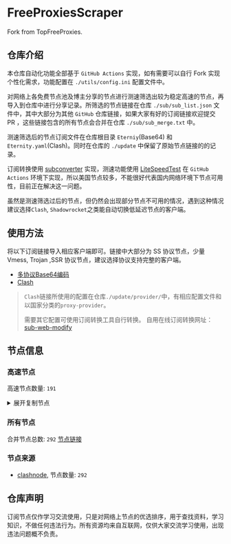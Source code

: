 # FreeProxiesScraper

Fork from TopFreeProxies.

## 仓库介绍
本仓库自动化功能全部基于 `GitHub Actions` 实现，如有需要可以自行 Fork 实现个性化需求，功能配置在 `./utils/config.ini` 配置文件中。

对网络上各免费节点池及博主分享的节点进行测速筛选出较为稳定高速的节点，再导入到仓库中进行分享记录。所筛选的节点链接在仓库 `./sub/sub_list.json` 文件中，其中大部分为其他 `GitHub` 仓库链接，如果大家有好的订阅链接欢迎提交 PR ，这些链接包含的所有节点会合并在仓库 `./sub/sub_merge.txt` 中。

测速筛选后的节点订阅文件在仓库根目录 `Eterniy`(Base64) 和 `Eternity.yaml`(Clash)。同时在仓库的 `./update` 中保留了原始节点链接的的记录。

订阅转换使用 [subconverter](https://github.com/tindy2013/subconverter) 实现，测速功能使用 [LiteSpeedTest](https://github.com/xxf098/LiteSpeedTest) 在 `GitHub Actions` 环境下实现，所以美国节点较多，不能很好代表国内网络环境下节点可用性，目前正在解决这一问题。

虽然是测速筛选过后的节点，但仍然会出现部分节点不可用的情况，遇到这种情况建议选择`Clash`, `Shadowrocket`之类能自动切换低延迟节点的客户端。

## 使用方法
将以下订阅链接导入相应客户端即可。链接中大部分为 SS 协议节点，少量 Vmess, Trojan ,SSR 协议节点，建议选择协议支持完整的客户端。

- [多协议Base64编码](https://raw.githubusercontent.com/caijh/FreeProxiesScraper/master/Eternity)
- [Clash](https://raw.githubusercontent.com/caijh/FreeProxiesScraper/master/Eternity.yaml)

>`Clash`链接所使用的配置在仓库`./update/provider/`中，有相应配置文件和以国家分类的`proxy-provider`。
>
>需要其它配置可使用订阅转换工具自行转换。
>自用在线订阅转换网址：[sub-web-modify](https://sub.v1.mk/)

## 节点信息
### 高速节点
高速节点数量: `191`
<details>
  <summary>展开复制节点</summary>

    vmess://eyJ2IjoiMiIsInBzIjoiMDQtMDAwLUpQIiwiYWRkIjoianAtMS5hbmV3c3RhcnQuY3lvdSIsInBvcnQiOiI1MDYxIiwidHlwZSI6Im5vbmUiLCJpZCI6IjFhYWUyZWI3LWE1M2ItMzBlZC04OTY3LWU3ZTFiNTk5NjdlNSIsImFpZCI6IjAiLCJuZXQiOiJ3cyIsInBhdGgiOiIvIiwiaG9zdCI6ImpwLTEuYW5ld3N0YXJ0LmN5b3UiLCJ0bHMiOiJ0bHMifQ==
    vmess://eyJ2IjoiMiIsInBzIjoiMDQtMDAzLU5PV0hFUkUiLCJhZGQiOiJ1czYtMS5hbmV3c3RhcnQuY3lvdSIsInBvcnQiOiI1MDYxIiwidHlwZSI6Im5vbmUiLCJpZCI6IjFhYWUyZWI3LWE1M2ItMzBlZC04OTY3LWU3ZTFiNTk5NjdlNSIsImFpZCI6IjAiLCJuZXQiOiJ3cyIsInBhdGgiOiIvIiwiaG9zdCI6InVzNi0xLmFuZXdzdGFydC5jeW91IiwidGxzIjoidGxzIn0=
    vmess://eyJ2IjoiMiIsInBzIjoiMDQtMDA0LVJFTEFZIiwiYWRkIjoiczQuZGItbGluazAyLnRvcCIsInBvcnQiOiI4MCIsInR5cGUiOiJub25lIiwiaWQiOiIxYmNkMmMyOC1hNDA5LTMzYTktOWViOC1hM2NhYWQzN2U2MTkiLCJhaWQiOiIwIiwibmV0Ijoid3MiLCJwYXRoIjoiL2RhYmFpLmluMTcyLjY0LjQwLjE1MyIsImhvc3QiOiJzNC5kYi1saW5rMDIudG9wIiwidGxzIjoiIn0=
    vmess://eyJ2IjoiMiIsInBzIjoiMDQtMDA1LVJFTEFZIiwiYWRkIjoiczUuZGItbGluazAxLnRvcCIsInBvcnQiOiIyMDg2IiwidHlwZSI6Im5vbmUiLCJpZCI6IjFiY2QyYzI4LWE0MDktMzNhOS05ZWI4LWEzY2FhZDM3ZTYxOSIsImFpZCI6IjAiLCJuZXQiOiJ3cyIsInBhdGgiOiIvZGFiYWkuaW4xMDQuMTYuNzcuMTQ3IiwiaG9zdCI6InM1LmRiLWxpbmswMS50b3AiLCJ0bHMiOiIifQ==
    vmess://eyJ2IjoiMiIsInBzIjoiMDQtMDA2LVJFTEFZIiwiYWRkIjoiczUuZGItbGluazAxLnRvcCIsInBvcnQiOiI4MCIsInR5cGUiOiJub25lIiwiaWQiOiIxYmNkMmMyOC1hNDA5LTMzYTktOWViOC1hM2NhYWQzN2U2MTkiLCJhaWQiOiIwIiwibmV0Ijoid3MiLCJwYXRoIjoiL2RhYmFpLmluMTA0LjI1LjIyNi4xMDQiLCJob3N0IjoiczUuZGItbGluazAxLnRvcCIsInRscyI6IiJ9
    vmess://eyJ2IjoiMiIsInBzIjoiMDQtMDA3LVJFTEFZIiwiYWRkIjoiczUuZGItbGluazAxLnRvcCIsInBvcnQiOiI4MDgwIiwidHlwZSI6Im5vbmUiLCJpZCI6IjFiY2QyYzI4LWE0MDktMzNhOS05ZWI4LWEzY2FhZDM3ZTYxOSIsImFpZCI6IjAiLCJuZXQiOiJ3cyIsInBhdGgiOiIvZGFiYWkuaW4xMDQuMTcuMTE3LjE5NSIsImhvc3QiOiJzNS5kYi1saW5rMDEudG9wIiwidGxzIjoiIn0=
    vmess://eyJ2IjoiMiIsInBzIjoiMDQtMDA4LVJFTEFZIiwiYWRkIjoiczMuY24tZGIudG9wIiwicG9ydCI6IjIwNTIiLCJ0eXBlIjoibm9uZSIsImlkIjoiMWJjZDJjMjgtYTQwOS0zM2E5LTllYjgtYTNjYWFkMzdlNjE5IiwiYWlkIjoiMCIsIm5ldCI6IndzIiwicGF0aCI6Ii9kYWJhaS5pbjE3Mi42NC41MC4yMjMiLCJob3N0IjoiczMuY24tZGIudG9wIiwidGxzIjoiIn0=
    vmess://eyJ2IjoiMiIsInBzIjoiMDQtMDA5LVJFTEFZIiwiYWRkIjoiczIuY24tZGIudG9wIiwicG9ydCI6IjIwODYiLCJ0eXBlIjoibm9uZSIsImlkIjoiMWJjZDJjMjgtYTQwOS0zM2E5LTllYjgtYTNjYWFkMzdlNjE5IiwiYWlkIjoiMCIsIm5ldCI6IndzIiwicGF0aCI6Ii9kYWJhaS5pbjE3Mi42Ny4xNS40NiIsImhvc3QiOiJzMi5jbi1kYi50b3AiLCJ0bHMiOiIifQ==
    vmess://eyJ2IjoiMiIsInBzIjoiMDQtMDEwLVJFTEFZIiwiYWRkIjoiczUuZGItbGluazAxLnRvcCIsInBvcnQiOiIyMDUyIiwidHlwZSI6Im5vbmUiLCJpZCI6IjFiY2QyYzI4LWE0MDktMzNhOS05ZWI4LWEzY2FhZDM3ZTYxOSIsImFpZCI6IjAiLCJuZXQiOiJ3cyIsInBhdGgiOiIvZGFiYWkuaW4xMDQuMjUuMjIzLjE4OCIsImhvc3QiOiJzNS5kYi1saW5rMDEudG9wIiwidGxzIjoiIn0=
    trojan://e0646b80-c805-38c4-9ee7-9005edfb1810@43.100.9.65:447?allowInsecure=1&sni=fastly.cdn.steampipe.steamcontent.com#04-110-CN
    trojan://e0646b80-c805-38c4-9ee7-9005edfb1810@183.236.51.154:56323?allowInsecure=1&sni=steampipe.akamaized.net#04-111-CN
    trojan://e0646b80-c805-38c4-9ee7-9005edfb1810@183.236.51.154:56432?allowInsecure=1&sni=akamai.cdn.steampipe.steamcontent.com#04-112-CN
    trojan://e0646b80-c805-38c4-9ee7-9005edfb1810@47.245.40.60:28474?allowInsecure=1&sni=steampipe-kr.akamaized.net#04-113-JP
    trojan://e0646b80-c805-38c4-9ee7-9005edfb1810@47.245.31.103:28467?allowInsecure=1&sni=steampipe-partner.akamaized.net#04-114-JP
    vmess://eyJ2IjoiMiIsInBzIjoiMDQtMTE2LUNOIiwiYWRkIjoiMTIubWFtYW1hamQuc2l0ZSIsInBvcnQiOiIyMzYxMiIsInR5cGUiOiJub25lIiwiaWQiOiJiNDk0MmZiMy04NDNmLTNhNTctYjM5MC02MzQ3YTI5YmQzNGYiLCJhaWQiOiIyIiwibmV0Ijoid3MiLCJwYXRoIjoiLyIsImhvc3QiOiIxMi5tYW1hbWFqZC5zaXRlIiwidGxzIjoiIn0=
    vmess://eyJ2IjoiMiIsInBzIjoiMDQtMTE3LUNOIiwiYWRkIjoiMTcubWFtYW1hamQuc2l0ZSIsInBvcnQiOiIyMzYxNyIsInR5cGUiOiJub25lIiwiaWQiOiJiNDk0MmZiMy04NDNmLTNhNTctYjM5MC02MzQ3YTI5YmQzNGYiLCJhaWQiOiIyIiwibmV0Ijoid3MiLCJwYXRoIjoiLyIsImhvc3QiOiIxNy5tYW1hbWFqZC5zaXRlIiwidGxzIjoiIn0=
    vmess://eyJ2IjoiMiIsInBzIjoiMDQtMTE4LUNOIiwiYWRkIjoiMTEubWFtYW1hamQuc2l0ZSIsInBvcnQiOiIyMzYxMSIsInR5cGUiOiJub25lIiwiaWQiOiJiNDk0MmZiMy04NDNmLTNhNTctYjM5MC02MzQ3YTI5YmQzNGYiLCJhaWQiOiIyIiwibmV0Ijoid3MiLCJwYXRoIjoiLyIsImhvc3QiOiIxMS5tYW1hbWFqZC5zaXRlIiwidGxzIjoiIn0=
    vmess://eyJ2IjoiMiIsInBzIjoiMDQtMTE5LUNOIiwiYWRkIjoiMTkubWFtYW1hamQuc2l0ZSIsInBvcnQiOiIyMzYxOSIsInR5cGUiOiJub25lIiwiaWQiOiJiNDk0MmZiMy04NDNmLTNhNTctYjM5MC02MzQ3YTI5YmQzNGYiLCJhaWQiOiIyIiwibmV0Ijoid3MiLCJwYXRoIjoiLyIsImhvc3QiOiIxOS5tYW1hbWFqZC5zaXRlIiwidGxzIjoiIn0=
    vmess://eyJ2IjoiMiIsInBzIjoiMDQtMTIwLUNOIiwiYWRkIjoiMTYubWFtYW1hamQuc2l0ZSIsInBvcnQiOiIyMzYxNiIsInR5cGUiOiJub25lIiwiaWQiOiJiNDk0MmZiMy04NDNmLTNhNTctYjM5MC02MzQ3YTI5YmQzNGYiLCJhaWQiOiIyIiwibmV0Ijoid3MiLCJwYXRoIjoiLyIsImhvc3QiOiIxNi5tYW1hbWFqZC5zaXRlIiwidGxzIjoiIn0=
    vmess://eyJ2IjoiMiIsInBzIjoiMDQtMTIxLUNOIiwiYWRkIjoiMTgubWFtYW1hamQuc2l0ZSIsInBvcnQiOiIyMzYxOCIsInR5cGUiOiJub25lIiwiaWQiOiJiNDk0MmZiMy04NDNmLTNhNTctYjM5MC02MzQ3YTI5YmQzNGYiLCJhaWQiOiIyIiwibmV0Ijoid3MiLCJwYXRoIjoiLyIsImhvc3QiOiIxOC5tYW1hbWFqZC5zaXRlIiwidGxzIjoiIn0=
    vmess://eyJ2IjoiMiIsInBzIjoiMDQtMTIyLUNOIiwiYWRkIjoiMTUubWFtYW1hamQuc2l0ZSIsInBvcnQiOiIyMzYxNSIsInR5cGUiOiJub25lIiwiaWQiOiJiNDk0MmZiMy04NDNmLTNhNTctYjM5MC02MzQ3YTI5YmQzNGYiLCJhaWQiOiIyIiwibmV0Ijoid3MiLCJwYXRoIjoiLyIsImhvc3QiOiIxNS5tYW1hbWFqZC5zaXRlIiwidGxzIjoiIn0=
    vmess://eyJ2IjoiMiIsInBzIjoiMDQtMTIzLUNOIiwiYWRkIjoiNS5tYW1hbWFqZC5zaXRlIiwicG9ydCI6IjIzNjA1IiwidHlwZSI6Im5vbmUiLCJpZCI6ImI0OTQyZmIzLTg0M2YtM2E1Ny1iMzkwLTYzNDdhMjliZDM0ZiIsImFpZCI6IjIiLCJuZXQiOiJ3cyIsInBhdGgiOiIvIiwiaG9zdCI6IjUubWFtYW1hamQuc2l0ZSIsInRscyI6IiJ9
    vmess://eyJ2IjoiMiIsInBzIjoiMDQtMTI0LUNOIiwiYWRkIjoiMTMubWFtYW1hamQuc2l0ZSIsInBvcnQiOiIyMzYxMyIsInR5cGUiOiJub25lIiwiaWQiOiJiNDk0MmZiMy04NDNmLTNhNTctYjM5MC02MzQ3YTI5YmQzNGYiLCJhaWQiOiIyIiwibmV0Ijoid3MiLCJwYXRoIjoiLyIsImhvc3QiOiIxMy5tYW1hbWFqZC5zaXRlIiwidGxzIjoiIn0=
    vmess://eyJ2IjoiMiIsInBzIjoiMDQtMTI1LUNOIiwiYWRkIjoiMTQubWFtYW1hamQuc2l0ZSIsInBvcnQiOiIyMzYxNCIsInR5cGUiOiJub25lIiwiaWQiOiJiNDk0MmZiMy04NDNmLTNhNTctYjM5MC02MzQ3YTI5YmQzNGYiLCJhaWQiOiIyIiwibmV0Ijoid3MiLCJwYXRoIjoiLyIsImhvc3QiOiIxNC5tYW1hbWFqZC5zaXRlIiwidGxzIjoiIn0=
    ss://YWVzLTI1Ni1jZmI6cXdlclJFV1FAQA@125.141.31.72:15098#05-126-KR
    ss://YWVzLTI1Ni1jZmI6cWF3c3p4YzEyMw@54.169.30.154:443#05-130-SG
    trojan://bce0c7cb-08d1-46a7-b77b-7bff8b46252f@172.67.220.140:443?allowInsecure=1&sni=iIIIiIIIii.000890604.xyZ&ws=1&wspath=%2525252Fx9F83IcyjcEyBXZBROjL3Q5vTymr#05-137-RELAY
    trojan://4b33b482-25bc-49e4-b866-878c914d945a@104.21.7.147:443?allowInsecure=1&sni=44444444.HuanGShANG.DPDNs.oRG&ws=1&wspath=%2525252FkzefUfBUzMsQY6zyyQCjn8kmnN0ehd#05-138-RELAY
    trojan://bce0c7cb-08d1-46a7-b77b-7bff8b46252f@104.21.94.69:443?allowInsecure=1&sni=iIIIiIIIii.000890604.xyZ&ws=1&wspath=%2525252Fx9F83IcyjcEyBXZBROjL3Q5vTymr#05-139-RELAY
    vmess://eyJ2IjoiMiIsInBzIjoiMDUtMTQyLVJFTEFZIiwiYWRkIjoidXYuZ2FsZ2FtZXIueHl6IiwicG9ydCI6IjgwIiwidHlwZSI6Im5vbmUiLCJpZCI6IjZkZjVhY2NiLWQ0NTItMzY2ZS1iMGM0LTg3ODE3N2RlYjZiZCIsImFpZCI6IjAiLCJuZXQiOiJ3cyIsInBhdGgiOiIvNTU1IiwiaG9zdCI6InV2LmdhbGdhbWVyLnh5eiIsInRscyI6IiJ9
    trojan://d6b8011a-c725-435a-9fec-bf6d3530392c@104.25.254.4:2087?allowInsecure=1&ws=1&wspath=%2525252F#05-152-RELAY
    ss://YWVzLTI1Ni1nY206M2VlOTBhYTktODgzMS00ZWEzLTk0MjUtYzM2MTA5MGE5Mzhk@zf1.10101251.xyz:46924#05-161-CN
    trojan://662e38ba-8427-4955-94aa-76f5347a0ce8@104.21.29.205:443?allowInsecure=1&sni=0000000000.222560.xyz&ws=1&wspath=%2525252FhCbtKwyNTRDjtF5UvWyyVQu#05-162-RELAY
    trojan://2f9b71f8-0ff1-4f49-a759-2d300b7c4c09@104.21.46.90:443?allowInsecure=1&sni=IiiIUuUyyYyy.freEvpNaTM.dpdNS.orG&ws=1&wspath=%2525252F9wAaF67mglzN6jop7uR#05-163-RELAY
    trojan://357b1bba-6400-4944-baff-1b933311ff28@172.67.177.109:443?allowInsecure=1&sni=EeEEeEEeeeeeeE.666461.xyz&ws=1&wspath=%2525252FHbjLgzKC7MBYIsgt#05-164-RELAY
    trojan://a7c9c017-db10-4d15-b01b-0634db498b57@ert5.0890604.xyz:443?allowInsecure=1&sni=ERt5.0890604.XyZ&ws=1&wspath=%2525252FOBmXcXufeTh7sLJtI1#05-165-RELAY
    trojan://30602b6d-5d5c-4f56-9b65-9ae2fd9348cb@sssxcdfr.222767.xyz:443?allowInsecure=1&sni=sssxcdfr.222767.xyz&ws=1&wspath=%2525252FMwXI8nfdPkSDsYEGVHqPd73hl#05-166-RELAY
    trojan://4b33b482-25bc-49e4-b866-878c914d945a@172.67.155.140:443?allowInsecure=1&sni=44444444.HuanGShANG.DPDNs.oRG&ws=1&wspath=%2525252FkzefUfBUzMsQY6zyyQCjn8kmnN0ehd#05-169-RELAY
    trojan://6757b7d6-fa32-4708-b5d1-30e3cf928b51@172.67.135.23:443?allowInsecure=1&sni=ZZzzzZZ.890601.XYZ&ws=1&wspath=%2525252Fl96MZ8se5Kl2p8BiMhP42l#05-171-RELAY
    vmess://eyJ2IjoiMiIsInBzIjoiMDUtMjAxLVVTIiwiYWRkIjoiYWZsenp1bC5tZWlxdWFua29uZ2ppYW4uY29tIiwicG9ydCI6IjUyNTEyIiwidHlwZSI6Im5vbmUiLCJpZCI6IjM0MmJhY2ZkLTJiOGYtM2Y0OS1hMTZlLTQzOWRiNWIwYjlkNSIsImFpZCI6IjAiLCJuZXQiOiJ3cyIsInBhdGgiOiIvNTY0ZGZhMjAvIiwiaG9zdCI6ImFmbHp6dWwubWVpcXVhbmtvbmdqaWFuLmNvbSIsInRscyI6IiJ9
    vmess://eyJ2IjoiMiIsInBzIjoiMDctMjAzLUNOIiwiYWRkIjoiNDcuOTIuMTUyLjE2OSIsInBvcnQiOiI1MDAwMiIsInR5cGUiOiJub25lIiwiaWQiOiI0MTgwNDhhZi1hMjkzLTRiOTktOWIwYy05OGNhMzU4MGRkMjQiLCJhaWQiOiIwIiwibmV0Ijoid3MiLCJwYXRoIjoiLyIsImhvc3QiOiIiLCJ0bHMiOiIifQ==
    ss://YWVzLTEyOC1nY206Mzk0NmZmODgtMmQ1Yy00Y2I0LWIwNmItMzM3NWQ5MGE2YTZi@mdss-tw.04z3susick.download:12032#07-204-CN
    vmess://eyJ2IjoiMiIsInBzIjoiMDctMjA1LUNOIiwiYWRkIjoiMTEyLjEzMi4yMTUuMzQiLCJwb3J0IjoiNTAwMDciLCJ0eXBlIjoibm9uZSIsImlkIjoiNDE4MDQ4YWYtYTI5My00Yjk5LTliMGMtOThjYTM1ODBkZDI0IiwiYWlkIjoiMCIsIm5ldCI6IndzIiwicGF0aCI6Ii8iLCJob3N0IjoiIiwidGxzIjoiIn0=
    vmess://eyJ2IjoiMiIsInBzIjoiMDctMjA2LUNOIiwiYWRkIjoiMTEyLjEzMi4yMTUuMTIiLCJwb3J0IjoiNTAwMDIiLCJ0eXBlIjoibm9uZSIsImlkIjoiNDE4MDQ4YWYtYTI5My00Yjk5LTliMGMtOThjYTM1ODBkZDI0IiwiYWlkIjoiMCIsIm5ldCI6IndzIiwicGF0aCI6Ii8iLCJob3N0IjoiIiwidGxzIjoiIn0=
    vmess://eyJ2IjoiMiIsInBzIjoiMDctMjA3LUNOIiwiYWRkIjoiMTgzLjIzNi41MS4zNiIsInBvcnQiOiI1OTAwMyIsInR5cGUiOiJub25lIiwiaWQiOiI0MTgwNDhhZi1hMjkzLTRiOTktOWIwYy05OGNhMzU4MGRkMjQiLCJhaWQiOiIwIiwibmV0Ijoid3MiLCJwYXRoIjoiLyIsImhvc3QiOiIiLCJ0bHMiOiIifQ==
    vmess://eyJ2IjoiMiIsInBzIjoiMDctMjA4LUNOIiwiYWRkIjoiMTIwLjIxMC4yMDUuNTkiLCJwb3J0IjoiNTAwMDIiLCJ0eXBlIjoibm9uZSIsImlkIjoiNDE4MDQ4YWYtYTI5My00Yjk5LTliMGMtOThjYTM1ODBkZDI0IiwiYWlkIjoiNjQiLCJuZXQiOiJ3cyIsInBhdGgiOiIvIiwiaG9zdCI6IiIsInRscyI6IiJ9
    vmess://eyJ2IjoiMiIsInBzIjoiMDctMjA5LUNOIiwiYWRkIjoiMTAzLjU2LjYzLjE5IiwicG9ydCI6IjgwIiwidHlwZSI6Im5vbmUiLCJpZCI6IjJjMGMxMzFiLWZmMWMtNGI3Ni1hNGIxLWI2MjNjNjNiYmIzOSIsImFpZCI6IjAiLCJuZXQiOiJ3cyIsInBhdGgiOiIvIiwiaG9zdCI6IiIsInRscyI6IiJ9
    vmess://eyJ2IjoiMiIsInBzIjoiMDctMjEwLUNOIiwiYWRkIjoiNDcuMTA0LjE4Ni4xMzMiLCJwb3J0IjoiNTAwMDIiLCJ0eXBlIjoibm9uZSIsImlkIjoiNDE4MDQ4YWYtYTI5My00Yjk5LTliMGMtOThjYTM1ODBkZDI0IiwiYWlkIjoiNjQiLCJuZXQiOiJ3cyIsInBhdGgiOiIvIiwiaG9zdCI6IiIsInRscyI6IiJ9
    vmess://eyJ2IjoiMiIsInBzIjoiMDctMjExLUNOIiwiYWRkIjoiMTIwLjE5OC43MS4yMTYiLCJwb3J0IjoiNDYxNTkiLCJ0eXBlIjoibm9uZSIsImlkIjoiNDE4MDQ4YWYtYTI5My00Yjk5LTliMGMtOThjYTM1ODBkZDI0IiwiYWlkIjoiMCIsIm5ldCI6IndzIiwicGF0aCI6Ii8iLCJob3N0IjoiIiwidGxzIjoiIn0=
    vmess://eyJ2IjoiMiIsInBzIjoiMDctMjEyLUNOIiwiYWRkIjoiMTgzLjIzNi41MS4zOCIsInBvcnQiOiIzNjUxOSIsInR5cGUiOiJub25lIiwiaWQiOiI0MTgwNDhhZi1hMjkzLTRiOTktOWIwYy05OGNhMzU4MGRkMjQiLCJhaWQiOiIwIiwibmV0Ijoid3MiLCJwYXRoIjoiLyIsImhvc3QiOiIiLCJ0bHMiOiIifQ==
    vmess://eyJ2IjoiMiIsInBzIjoiMDctMjEzLUNOIiwiYWRkIjoiMTgzLjIzNi41MS4zOCIsInBvcnQiOiI0MTAyNCIsInR5cGUiOiJub25lIiwiaWQiOiI0MTgwNDhhZi1hMjkzLTRiOTktOWIwYy05OGNhMzU4MGRkMjQiLCJhaWQiOiIwIiwibmV0Ijoid3MiLCJwYXRoIjoiLyIsImhvc3QiOiIiLCJ0bHMiOiIifQ==
    ssr://My5saW5rLWh1Yi5jbGljazo0MDIzOTphdXRoX2FlczEyOF9tZDU6cmM0LW1kNTpwbGFpbjpSVTVhTlRKTC8_Z3JvdXA9VTFOU1VISnZkbWxrWlhJJnJlbWFya3M9TURjdE1qRTBMVU5PJm9iZnNwYXJhbT1ZMlF5WWpZNU1qa3dNaTQyTmpBeVlqZzBOak0wTmpReE1EZzFNRFl1YldsamNtOXpiMlowTG1OdmJRJnByb3RvcGFyYW09T1RJNU1ESTZjRVpYUjA5Ug
    vmess://eyJ2IjoiMiIsInBzIjoiMDctMjE1LUNOIiwiYWRkIjoiZjY0MWJiYTgtc3VwdHMwLXN2cDl0Ny0xb2lqbS5jbS5wbGViYWkubmV0IiwicG9ydCI6IjE1MjI4IiwidHlwZSI6Im5vbmUiLCJpZCI6ImJmMTQwYmMwLTNmNjgtMTFlZS05NTNhLWYyM2M5MTY0Y2E1ZCIsImFpZCI6IjAiLCJuZXQiOiJ3cyIsInBhdGgiOiIvIiwiaG9zdCI6ImY2NDFiYmE4LXN1cHRzMC1zdnA5dDctMW9pam0uY20ucGxlYmFpLm5ldCIsInRscyI6IiJ9
    vmess://eyJ2IjoiMiIsInBzIjoiMDctMjE2LUNOIiwiYWRkIjoiNjQ1MjNmM2Utc3VrdzAwLXN2eHJ0Mi02M2JwLmMudm9sY3ppamllLmNvbSIsInBvcnQiOiI0MTM4IiwidHlwZSI6Im5vbmUiLCJpZCI6IjkyYjJhM2Q0LWYzNTMtMTFlZi1iNzE0LWYyM2M5MzEzNmNiMyIsImFpZCI6IjAiLCJuZXQiOiJ3cyIsInBhdGgiOiIvIiwiaG9zdCI6IjY0NTIzZjNlLXN1a3cwMC1zdnhydDItNjNicC5jLnZvbGN6aWppZS5jb20iLCJ0bHMiOiIifQ==
    vmess://eyJ2IjoiMiIsInBzIjoiMDctMjE3LUNOIiwiYWRkIjoicHB5LWJvYXJkdjIuMDJpanA0dW9zMS5kb3dubG9hZCIsInBvcnQiOiIyNjA5NCIsInR5cGUiOiJub25lIiwiaWQiOiJhYTE1Yjk3YS0yNGIxLTNhMzEtODI0YS1iYzUyZjVhMTViYWMiLCJhaWQiOiIwIiwibmV0Ijoid3MiLCJwYXRoIjoiLyIsImhvc3QiOiJwcHktYm9hcmR2Mi4wMmlqcDR1b3MxLmRvd25sb2FkIiwidGxzIjoiIn0=
    ss://YWVzLTEyOC1nY206Mzk0NmZmODgtMmQ1Yy00Y2I0LWIwNmItMzM3NWQ5MGE2YTZi@mdss-other.04z3susick.download:12045#07-218-CN
    ss://YWVzLTEyOC1nY206Mzk0NmZmODgtMmQ1Yy00Y2I0LWIwNmItMzM3NWQ5MGE2YTZi@mdss-other.04z3susick.download:12042#07-219-CN
    ss://Y2hhY2hhMjAtaWV0Zi1wb2x5MTMwNTpLNTA2b25aYXk4RVZKcHFSVjRXS1FW@91.217.10.60:1090#07-220-KZ
    vmess://eyJ2IjoiMiIsInBzIjoiMDctMjIxLUNOIiwiYWRkIjoiMTEyLjY1LjkyLjIwIiwicG9ydCI6IjQ1Mjc0IiwidHlwZSI6Im5vbmUiLCJpZCI6IjNiYjdlODI2LTZiYzgtNDNlYy1hMjJiLWM2NWQ4ZjMwYzRlNSIsImFpZCI6IjAiLCJuZXQiOiJ3cyIsInBhdGgiOiIvIiwiaG9zdCI6IiIsInRscyI6IiJ9
    ss://Y2hhY2hhMjAtaWV0Zi1wb2x5MTMwNTpYd29IZnB2dWN6ekhPa09lYkdYaVVP@87.98.242.137:49551#07-223-DE
    vmess://eyJ2IjoiMiIsInBzIjoiMDctMjI0LVNHIiwiYWRkIjoiNjIuMTQ2LjIzMi4xNTIiLCJwb3J0IjoiMzMwNjQiLCJ0eXBlIjoibm9uZSIsImlkIjoiOTQyZDU2ZTQtY2Y3Mi00YTdhLWE4N2MtZjU1NWEyNzBkNzlhIiwiYWlkIjoiMCIsIm5ldCI6IndzIiwicGF0aCI6Ii8iLCJob3N0IjoiIiwidGxzIjoiIn0=
    vmess://eyJ2IjoiMiIsInBzIjoiMDctMjI1LUNOIiwiYWRkIjoiNjQ1MjNmM2Utc3VrdzAwLXN2eHJ0Mi02M2JwLmMudm9sY3ppamllLmNvbSIsInBvcnQiOiI0MTUxIiwidHlwZSI6Im5vbmUiLCJpZCI6IjkyYjJhM2Q0LWYzNTMtMTFlZi1iNzE0LWYyM2M5MzEzNmNiMyIsImFpZCI6IjAiLCJuZXQiOiJ3cyIsInBhdGgiOiIvIiwiaG9zdCI6IjY0NTIzZjNlLXN1a3cwMC1zdnhydDItNjNicC5jLnZvbGN6aWppZS5jb20iLCJ0bHMiOiIifQ==
    trojan://d9aa8760-4945-11f0-84b7-1239d0255272@fr1.test3.net:443?allowInsecure=1&sni=www.speedtest.net#07-226-FR
    vmess://eyJ2IjoiMiIsInBzIjoiMDctMjI3LUNOIiwiYWRkIjoiMTEyLjY1LjkyLjIwIiwicG9ydCI6IjQ1MjExIiwidHlwZSI6Im5vbmUiLCJpZCI6IjNiYjdlODI2LTZiYzgtNDNlYy1hMjJiLWM2NWQ4ZjMwYzRlNSIsImFpZCI6IjAiLCJuZXQiOiJ3cyIsInBhdGgiOiIvIiwiaG9zdCI6IiIsInRscyI6IiJ9
    vmess://eyJ2IjoiMiIsInBzIjoiMDctMjI4LUNOIiwiYWRkIjoicHB5LWJvYXJkdjIuMDJpanA0dW9zMS5kb3dubG9hZCIsInBvcnQiOiIyNjE1MyIsInR5cGUiOiJub25lIiwiaWQiOiJhYTE1Yjk3YS0yNGIxLTNhMzEtODI0YS1iYzUyZjVhMTViYWMiLCJhaWQiOiIwIiwibmV0Ijoid3MiLCJwYXRoIjoiLyIsImhvc3QiOiJwcHktYm9hcmR2Mi4wMmlqcDR1b3MxLmRvd25sb2FkIiwidGxzIjoiIn0=
    vmess://eyJ2IjoiMiIsInBzIjoiMDctMjI5LVJFTEFZIiwiYWRkIjoiMTcyLjY3LjE5OS4xMDQiLCJwb3J0IjoiODAiLCJ0eXBlIjoibm9uZSIsImlkIjoiMDNlOTI5MTAtMzRiMS00MjQ1LWFjNjMtMDRhODY1ZjQzY2Q1IiwiYWlkIjoiMCIsIm5ldCI6IndzIiwicGF0aCI6Ii9OakxYcnVjeFZJY3ZwSFBoSUpvbzJ3Y0U2USIsImhvc3QiOiIiLCJ0bHMiOiIifQ==
    vmess://eyJ2IjoiMiIsInBzIjoiMDctMjMwLUNOIiwiYWRkIjoidjI5LmhlZHVpYW4ubGluayIsInBvcnQiOiIzMDgyOSIsInR5cGUiOiJub25lIiwiaWQiOiJjYmIzZjg3Ny1kMWZiLTM0NGMtODdhOS1kMTUzYmZmZDU0ODQiLCJhaWQiOiIyIiwibmV0Ijoid3MiLCJwYXRoIjoiL29vb28iLCJob3N0IjoidjI5LmhlZHVpYW4ubGluayIsInRscyI6IiJ9
    vmess://eyJ2IjoiMiIsInBzIjoiMDctMjMxLVJVIiwiYWRkIjoiNDUuMTQ3LjIwMS4yMzEiLCJwb3J0IjoiMjAwNjIiLCJ0eXBlIjoibm9uZSIsImlkIjoiZTFkY2ExMzAtZDc0ZS00N2ZhLTgyZDYtNGMzNzczZTZmODEzIiwiYWlkIjoiMCIsIm5ldCI6IndzIiwicGF0aCI6Ii8iLCJob3N0IjoiIiwidGxzIjoiIn0=
    vmess://eyJ2IjoiMiIsInBzIjoiMDctMjMyLUNOIiwiYWRkIjoiMTExLjI2LjEwOS43OSIsInBvcnQiOiIzMDgyOCIsInR5cGUiOiJub25lIiwiaWQiOiJjYmIzZjg3Ny1kMWZiLTM0NGMtODdhOS1kMTUzYmZmZDU0ODQiLCJhaWQiOiIyIiwibmV0Ijoid3MiLCJwYXRoIjoiL29vb28iLCJob3N0IjoiIiwidGxzIjoiIn0=
    vmess://eyJ2IjoiMiIsInBzIjoiMDctMjMzLVJFTEFZIiwiYWRkIjoiMTQxLjEwMS4xMjEuMzQiLCJwb3J0IjoiODQ0MyIsInR5cGUiOiJub25lIiwiaWQiOiIzYmIzYzczMC1lMTA3LTQ5YzUtYTBiMi1iNTc2ZDFiMjZhNWUiLCJhaWQiOiIwIiwibmV0Ijoid3MiLCJwYXRoIjoiLyIsImhvc3QiOiIiLCJ0bHMiOiJ0bHMifQ==
    ss://YWVzLTEyOC1nY206Mzk0NmZmODgtMmQ1Yy00Y2I0LWIwNmItMzM3NWQ5MGE2YTZi@mdss-us.04z3susick.download:12027#07-234-CN
    trojan://d6b8011a-c725-435a-9fec-bf6d3530392c@194.53.53.249:2083?allowInsecure=1&ws=1&wspath=%2525252F#07-235-RELAY
    vmess://eyJ2IjoiMiIsInBzIjoiMDctMjM2LUZJIiwiYWRkIjoiMzcuMjcuMjEzLjk3IiwicG9ydCI6IjI0NzE1IiwidHlwZSI6Im5vbmUiLCJpZCI6IjAzZmUzZjIxLTE3N2YtNDQ4Yy1iNGNmLWI2YjkxNTU1NjNhNCIsImFpZCI6IjAiLCJuZXQiOiJ3cyIsInBhdGgiOiIvIiwiaG9zdCI6IiIsInRscyI6IiJ9
    vmess://eyJ2IjoiMiIsInBzIjoiMDctMjM3LUNOIiwiYWRkIjoidjM2LmhlZHVpYW4ubGluayIsInBvcnQiOiIzMDgzNiIsInR5cGUiOiJub25lIiwiaWQiOiJjYmIzZjg3Ny1kMWZiLTM0NGMtODdhOS1kMTUzYmZmZDU0ODQiLCJhaWQiOiIyIiwibmV0Ijoid3MiLCJwYXRoIjoiL29vb28iLCJob3N0IjoidjM2LmhlZHVpYW4ubGluayIsInRscyI6IiJ9
    trojan://5d59a6f0-48a1-11f0-94a7-1239d0255272@uk1.test3.net:443?allowInsecure=1#07-238-GB
    trojan://6c8f2de0-48a2-11f0-bdd4-1239d0255272@uk1.test3.net:443?allowInsecure=1#07-239-GB
    trojan://2543a880-48a1-11f0-8578-1239d0255272@uk1.test3.net:443?allowInsecure=1#07-240-GB
    trojan://970ec930-48a2-11f0-a318-1239d0255272@uk1.test3.net:443?allowInsecure=1#07-241-GB
    trojan://a7c7bbf0-48a1-11f0-b880-1239d0255272@uk1.test3.net:443?allowInsecure=1#07-242-GB
    trojan://34876650-48a2-11f0-8fd6-1239d0255272@51.38.65.155:443?allowInsecure=1&sni=uk1.test3.net#07-243-GB
    vmess://eyJ2IjoiMiIsInBzIjoiMDctMjQ0LUNOIiwiYWRkIjoidjMwLmhlZHVpYW4ubGluayIsInBvcnQiOiIzMDgzMCIsInR5cGUiOiJub25lIiwiaWQiOiJjYmIzZjg3Ny1kMWZiLTM0NGMtODdhOS1kMTUzYmZmZDU0ODQiLCJhaWQiOiIyIiwibmV0Ijoid3MiLCJwYXRoIjoiL29vb28iLCJob3N0IjoidjMwLmhlZHVpYW4ubGluayIsInRscyI6IiJ9
    trojan://13253e6e-a1f7-4090-801f-a8dc2b083bef@104.21.78.206:2083?allowInsecure=1&ws=1&wspath=%2525252FtrxSsuyYmFFPA4woIq%2525252FNzguNDYuNTYuNDI%2525253D#07-245-RELAY
    trojan://13253e6e-a1f7-4090-801f-a8dc2b083bef@104.21.75.120:443?allowInsecure=1&ws=1&wspath=%2525252Ftr7PXHQRn4VPwGA2zY%2525252Fc2hpcmVuLnlhZW1pa28uZ2dmZi5uZXQ%2525253D#07-246-RELAY
    trojan://13253e6e-a1f7-4090-801f-a8dc2b083bef@104.21.95.229:2083?allowInsecure=1&ws=1&wspath=%2525252FtrYStgfIRQtOjkkxCQ%2525252FMTI5LjE1OS44NC43MQ%2525253D%2525253D#07-247-RELAY
    ss://Y2hhY2hhMjAtaWV0Zi1wb2x5MTMwNTp2MXZZM3F2ZzVUa2hLN2RGd2Y3ZlJJ@77.246.98.67:4343#07-248-NL
    ss://YWVzLTI1Ni1jZmI6ZjhmN2FDemNQS2JzRjhwMw@185.231.233.112:989#07-249-PT
    ss://YWVzLTI1Ni1jZmI6WG44aktkbURNMDBJZU8lIyQjZkpBTXRzRUFFVU9wSC9ZV1l0WXFERm5UMFNW@103.186.155.24:38388#07-250-VN
    ss://YWVzLTI1Ni1jZmI6WG44aktkbURNMDBJZU8lIyQjZkpBTXRzRUFFVU9wSC9ZV1l0WXFERm5UMFNW@103.186.155.19:38388#07-251-VN
    ss://YWVzLTI1Ni1jZmI6WG44aktkbURNMDBJZU8lIyQjZkpBTXRzRUFFVU9wSC9ZV1l0WXFERm5UMFNW@103.186.155.25:38388#07-252-VN
    ss://YWVzLTI1Ni1jZmI6WG44aktkbURNMDBJZU8lIyQjZkpBTXRzRUFFVU9wSC9ZV1l0WXFERm5UMFNW@103.186.154.27:38388#07-253-VN
    vmess://eyJ2IjoiMiIsInBzIjoiMDctMjU0LUNOIiwiYWRkIjoicHB5LWJvYXJkdjIuMDJpanA0dW9zMS5kb3dubG9hZCIsInBvcnQiOiIyNjEzOSIsInR5cGUiOiJub25lIiwiaWQiOiJhYTE1Yjk3YS0yNGIxLTNhMzEtODI0YS1iYzUyZjVhMTViYWMiLCJhaWQiOiIwIiwibmV0Ijoid3MiLCJwYXRoIjoiLyIsImhvc3QiOiJwcHktYm9hcmR2Mi4wMmlqcDR1b3MxLmRvd25sb2FkIiwidGxzIjoiIn0=
    ss://YWVzLTI1Ni1jZmI6cXdlclJFV1FAQA@221.150.109.89:11389#07-255-KR
    ss://YWVzLTI1Ni1jZmI6cXdlclJFV1FAQA@125.141.26.14:5344#07-256-KR
    trojan://2b1ed981-6547-4094-998b-06a3323d6f6c@120.233.44.201:21118?allowInsecure=1&sni=k17.tudou211.com#07-257-CN
    ss://Y2hhY2hhMjAtaWV0Zi1wb2x5MTMwNTphODZjYzhhYi0zZGQyLTQ1YWItODEyZC1lZWRiZWY2ZDJkM2E@gz.pddwdf.store:11315#08-258-CN
    vmess://eyJ2IjoiMiIsInBzIjoiMDgtMjYwLVJVIiwiYWRkIjoiNDUuMTQ3LjIwMS4yMzEiLCJwb3J0IjoiMjMxMDMiLCJ0eXBlIjoibm9uZSIsImlkIjoiMTk1NGM3YzMtMDU3My00ZDU4LWI5YTAtMGQ1ZTJkMThmZjgwIiwiYWlkIjoiMCIsIm5ldCI6IndzIiwicGF0aCI6Ii8iLCJob3N0IjoiIiwidGxzIjoiIn0=
    ss://Y2hhY2hhMjAtaWV0Zi1wb2x5MTMwNTphODZjYzhhYi0zZGQyLTQ1YWItODEyZC1lZWRiZWY2ZDJkM2E@gz.pddwdf.store:46253#08-261-CN
    vmess://eyJ2IjoiMiIsInBzIjoiMDgtMjY0LU5PV0hFUkUiLCJhZGQiOiJoYWEuZGFzaHVhaS5jeW91IiwicG9ydCI6IjQ1MDYyIiwidHlwZSI6Im5vbmUiLCJpZCI6ImIzMzhmNzBmLTZlMmUtNDgzNy04M2U4LTYxNDc1NWMwMzhiOSIsImFpZCI6IjAiLCJuZXQiOiJ3cyIsInBhdGgiOiIvIiwiaG9zdCI6ImhhYS5kYXNodWFpLmN5b3UiLCJ0bHMiOiIifQ==
    vmess://eyJ2IjoiMiIsInBzIjoiMDgtMjY1LUNOIiwiYWRkIjoieGRkLmRhc2h1YWkuY3lvdSIsInBvcnQiOiI0NTA1NyIsInR5cGUiOiJub25lIiwiaWQiOiJiMzM4ZjcwZi02ZTJlLTQ4MzctODNlOC02MTQ3NTVjMDM4YjkiLCJhaWQiOiIwIiwibmV0Ijoid3MiLCJwYXRoIjoiLyIsImhvc3QiOiJ4ZGQuZGFzaHVhaS5jeW91IiwidGxzIjoiIn0=
    ss://Y2hhY2hhMjAtaWV0Zi1wb2x5MTMwNTphODZjYzhhYi0zZGQyLTQ1YWItODEyZC1lZWRiZWY2ZDJkM2E@gz.pddwdf.store:50971#08-266-CN
    ss://Y2hhY2hhMjAtaWV0Zi1wb2x5MTMwNTphODZjYzhhYi0zZGQyLTQ1YWItODEyZC1lZWRiZWY2ZDJkM2E@gz.pddwdf.store:14941#08-267-CN
    ss://Y2hhY2hhMjAtaWV0Zi1wb2x5MTMwNTphODZjYzhhYi0zZGQyLTQ1YWItODEyZC1lZWRiZWY2ZDJkM2E@gz.pddwdf.store:36086#08-268-CN
    vmess://eyJ2IjoiMiIsInBzIjoiMDgtMjY5LUNOIiwiYWRkIjoieGRkLmRhc2h1YWkuY3lvdSIsInBvcnQiOiI0NTA1OSIsInR5cGUiOiJub25lIiwiaWQiOiJiMzM4ZjcwZi02ZTJlLTQ4MzctODNlOC02MTQ3NTVjMDM4YjkiLCJhaWQiOiIwIiwibmV0Ijoid3MiLCJwYXRoIjoiLyIsImhvc3QiOiJ4ZGQuZGFzaHVhaS5jeW91IiwidGxzIjoiIn0=
    vmess://eyJ2IjoiMiIsInBzIjoiMDgtMjcxLVJVIiwiYWRkIjoiNDUuMTQ3LjIwMS4yMzEiLCJwb3J0IjoiMjMxMDMiLCJ0eXBlIjoibm9uZSIsImlkIjoiNmJlN2I3Y2EtOWZlMi00YjIwLWI4YmUtM2U0ZDZlNzdjNGVkIiwiYWlkIjoiMCIsIm5ldCI6IndzIiwicGF0aCI6Ii8iLCJob3N0IjoiIiwidGxzIjoiIn0=
    ss://Y2hhY2hhMjAtaWV0Zi1wb2x5MTMwNTphODZjYzhhYi0zZGQyLTQ1YWItODEyZC1lZWRiZWY2ZDJkM2E@gz.pddwdf.store:22327#08-272-CN
    ss://Y2hhY2hhMjAtaWV0Zi1wb2x5MTMwNTphODZjYzhhYi0zZGQyLTQ1YWItODEyZC1lZWRiZWY2ZDJkM2E@gz.pddwdf.store:51881#08-273-CN
    vmess://eyJ2IjoiMiIsInBzIjoiMDgtMjc0LUNOIiwiYWRkIjoieGRkLmRhc2h1YWkuY3lvdSIsInBvcnQiOiI0NTA3NyIsInR5cGUiOiJub25lIiwiaWQiOiJiMzM4ZjcwZi02ZTJlLTQ4MzctODNlOC02MTQ3NTVjMDM4YjkiLCJhaWQiOiIwIiwibmV0Ijoid3MiLCJwYXRoIjoiLyIsImhvc3QiOiJ4ZGQuZGFzaHVhaS5jeW91IiwidGxzIjoiIn0=
    ss://Y2hhY2hhMjAtaWV0Zi1wb2x5MTMwNTphODZjYzhhYi0zZGQyLTQ1YWItODEyZC1lZWRiZWY2ZDJkM2E@gz.pddwdf.store:52461#08-277-CN
    ss://Y2hhY2hhMjAtaWV0Zi1wb2x5MTMwNTphODZjYzhhYi0zZGQyLTQ1YWItODEyZC1lZWRiZWY2ZDJkM2E@gz.pddwdf.store:48973#08-280-CN
    ss://Y2hhY2hhMjAtaWV0Zi1wb2x5MTMwNTphODZjYzhhYi0zZGQyLTQ1YWItODEyZC1lZWRiZWY2ZDJkM2E@gz.pddwdf.store:33143#08-281-CN
    vmess://eyJ2IjoiMiIsInBzIjoiMDgtMjgyLVJVIiwiYWRkIjoiNDUuMTQ3LjIwMS4yMzEiLCJwb3J0IjoiMjAwNjMiLCJ0eXBlIjoibm9uZSIsImlkIjoiNmJlN2I3Y2EtOWZlMi00YjIwLWI4YmUtM2U0ZDZlNzdjNGVkIiwiYWlkIjoiMCIsIm5ldCI6IndzIiwicGF0aCI6Ii8iLCJob3N0IjoiIiwidGxzIjoiIn0=
    ss://Y2hhY2hhMjAtaWV0Zi1wb2x5MTMwNTphODZjYzhhYi0zZGQyLTQ1YWItODEyZC1lZWRiZWY2ZDJkM2E@gz.pddwdf.store:33476#08-286-CN
    ss://Y2hhY2hhMjAtaWV0Zi1wb2x5MTMwNTphODZjYzhhYi0zZGQyLTQ1YWItODEyZC1lZWRiZWY2ZDJkM2E@gz.pddwdf.store:14867#08-287-CN
    ss://Y2hhY2hhMjAtaWV0Zi1wb2x5MTMwNTphODZjYzhhYi0zZGQyLTQ1YWItODEyZC1lZWRiZWY2ZDJkM2E@gz.pddwdf.store:39367#08-289-CN
    vmess://eyJ2IjoiMiIsInBzIjoiMDgtMjkwLVJVIiwiYWRkIjoiNDUuMTQ3LjIwMS4yMzEiLCJwb3J0IjoiMjAwNjMiLCJ0eXBlIjoibm9uZSIsImlkIjoiY2QwYTZiNjItMjAxNC00MWZkLTllNDAtZmE2NzkxMTY0OTY0IiwiYWlkIjoiMCIsIm5ldCI6IndzIiwicGF0aCI6Ii8iLCJob3N0IjoiIiwidGxzIjoiIn0=
    vmess://eyJ2IjoiMiIsInBzIjoiMDgtMjkxLU5PV0hFUkUiLCJhZGQiOiJoYWEuZGFzaHVhaS5jeW91IiwicG9ydCI6IjQ1MDU4IiwidHlwZSI6Im5vbmUiLCJpZCI6ImIzMzhmNzBmLTZlMmUtNDgzNy04M2U4LTYxNDc1NWMwMzhiOSIsImFpZCI6IjAiLCJuZXQiOiJ3cyIsInBhdGgiOiIvIiwiaG9zdCI6ImhhYS5kYXNodWFpLmN5b3UiLCJ0bHMiOiIifQ==
    vmess://eyJ2IjoiMiIsInBzIjoiMDgtMjkyLUNOIiwiYWRkIjoieGRkLmRhc2h1YWkuY3lvdSIsInBvcnQiOiI0NTA2NSIsInR5cGUiOiJub25lIiwiaWQiOiJiMzM4ZjcwZi02ZTJlLTQ4MzctODNlOC02MTQ3NTVjMDM4YjkiLCJhaWQiOiIwIiwibmV0Ijoid3MiLCJwYXRoIjoiLyIsImhvc3QiOiJ4ZGQuZGFzaHVhaS5jeW91IiwidGxzIjoiIn0=
    ss://Y2hhY2hhMjAtaWV0Zi1wb2x5MTMwNTphODZjYzhhYi0zZGQyLTQ1YWItODEyZC1lZWRiZWY2ZDJkM2E@gz.pddwdf.store:53177#08-295-CN
    vmess://eyJ2IjoiMiIsInBzIjoiMDgtMjk2LUNOIiwiYWRkIjoieGRkLmRhc2h1YWkuY3lvdSIsInBvcnQiOiI0NTA1MSIsInR5cGUiOiJub25lIiwiaWQiOiJiMzM4ZjcwZi02ZTJlLTQ4MzctODNlOC02MTQ3NTVjMDM4YjkiLCJhaWQiOiIwIiwibmV0Ijoid3MiLCJwYXRoIjoiLyIsImhvc3QiOiJ4ZGQuZGFzaHVhaS5jeW91IiwidGxzIjoiIn0=
    vmess://eyJ2IjoiMiIsInBzIjoiMDgtMjk3LUNOIiwiYWRkIjoieGRkLmRhc2h1YWkuY3lvdSIsInBvcnQiOiI0NTA3MSIsInR5cGUiOiJub25lIiwiaWQiOiJiMzM4ZjcwZi02ZTJlLTQ4MzctODNlOC02MTQ3NTVjMDM4YjkiLCJhaWQiOiIwIiwibmV0Ijoid3MiLCJwYXRoIjoiLyIsImhvc3QiOiJ4ZGQuZGFzaHVhaS5jeW91IiwidGxzIjoiIn0=
    ss://Y2hhY2hhMjAtaWV0Zi1wb2x5MTMwNTphODZjYzhhYi0zZGQyLTQ1YWItODEyZC1lZWRiZWY2ZDJkM2E@gz.pddwdf.store:39723#08-299-CN
    ss://Y2hhY2hhMjAtaWV0Zi1wb2x5MTMwNTphODZjYzhhYi0zZGQyLTQ1YWItODEyZC1lZWRiZWY2ZDJkM2E@gz.pddwdf.store:14193#08-300-CN
    vmess://eyJ2IjoiMiIsInBzIjoiMDgtMzAyLVJVIiwiYWRkIjoiNDUuMTQ3LjIwMS4yMzEiLCJwb3J0IjoiMjMxMDMiLCJ0eXBlIjoibm9uZSIsImlkIjoiY2QwYTZiNjItMjAxNC00MWZkLTllNDAtZmE2NzkxMTY0OTY0IiwiYWlkIjoiMCIsIm5ldCI6IndzIiwicGF0aCI6Ii8iLCJob3N0IjoiIiwidGxzIjoiIn0=
    ss://Y2hhY2hhMjAtaWV0Zi1wb2x5MTMwNTphODZjYzhhYi0zZGQyLTQ1YWItODEyZC1lZWRiZWY2ZDJkM2E@gz.pddwdf.store:22455#08-304-CN
    vmess://eyJ2IjoiMiIsInBzIjoiMDgtMzA1LVJVIiwiYWRkIjoiNDUuMTQ3LjIwMS4yMzEiLCJwb3J0IjoiMjAwNjMiLCJ0eXBlIjoibm9uZSIsImlkIjoiMTk1NGM3YzMtMDU3My00ZDU4LWI5YTAtMGQ1ZTJkMThmZjgwIiwiYWlkIjoiMCIsIm5ldCI6IndzIiwicGF0aCI6Ii8iLCJob3N0IjoiIiwidGxzIjoiIn0=
    ss://Y2hhY2hhMjAtaWV0Zi1wb2x5MTMwNTphODZjYzhhYi0zZGQyLTQ1YWItODEyZC1lZWRiZWY2ZDJkM2E@gz.pddwdf.store:33227#08-306-CN
    ss://Y2hhY2hhMjAtaWV0Zi1wb2x5MTMwNTphODZjYzhhYi0zZGQyLTQ1YWItODEyZC1lZWRiZWY2ZDJkM2E@gz.pddwdf.store:11270#08-307-CN
    vmess://eyJ2IjoiMiIsInBzIjoiMDgtMzA4LUNOIiwiYWRkIjoieGRkLmRhc2h1YWkuY3lvdSIsInBvcnQiOiI0NTA2MSIsInR5cGUiOiJub25lIiwiaWQiOiJiMzM4ZjcwZi02ZTJlLTQ4MzctODNlOC02MTQ3NTVjMDM4YjkiLCJhaWQiOiIwIiwibmV0Ijoid3MiLCJwYXRoIjoiLyIsImhvc3QiOiJ4ZGQuZGFzaHVhaS5jeW91IiwidGxzIjoiIn0=
    ss://Y2hhY2hhMjAtaWV0Zi1wb2x5MTMwNTphODZjYzhhYi0zZGQyLTQ1YWItODEyZC1lZWRiZWY2ZDJkM2E@gz.pddwdf.store:25916#08-309-CN
    ss://Y2hhY2hhMjAtaWV0Zi1wb2x5MTMwNTphODZjYzhhYi0zZGQyLTQ1YWItODEyZC1lZWRiZWY2ZDJkM2E@sh.pddwdf.store:39707#08-310-CN
    vmess://eyJ2IjoiMiIsInBzIjoiMDgtMzEyLU5PV0hFUkUiLCJhZGQiOiJoYWEuZGFzaHVhaS5jeW91IiwicG9ydCI6IjQ1MDY2IiwidHlwZSI6Im5vbmUiLCJpZCI6ImIzMzhmNzBmLTZlMmUtNDgzNy04M2U4LTYxNDc1NWMwMzhiOSIsImFpZCI6IjAiLCJuZXQiOiJ3cyIsInBhdGgiOiIvIiwiaG9zdCI6ImhhYS5kYXNodWFpLmN5b3UiLCJ0bHMiOiIifQ==
    vmess://eyJ2IjoiMiIsInBzIjoiMDgtMzEzLUNOIiwiYWRkIjoieGRkLmRhc2h1YWkuY3lvdSIsInBvcnQiOiI0NTA1NSIsInR5cGUiOiJub25lIiwiaWQiOiJiMzM4ZjcwZi02ZTJlLTQ4MzctODNlOC02MTQ3NTVjMDM4YjkiLCJhaWQiOiIwIiwibmV0Ijoid3MiLCJwYXRoIjoiLyIsImhvc3QiOiJ4ZGQuZGFzaHVhaS5jeW91IiwidGxzIjoiIn0=
    ss://Y2hhY2hhMjAtaWV0Zi1wb2x5MTMwNTphODZjYzhhYi0zZGQyLTQ1YWItODEyZC1lZWRiZWY2ZDJkM2E@gz.pddwdf.store:50921#08-314-CN
    vmess://eyJ2IjoiMiIsInBzIjoiMDgtMzE1LUhLIiwiYWRkIjoieGcuZGFzaHVhaS5jeW91IiwicG9ydCI6IjE5OTAxIiwidHlwZSI6Im5vbmUiLCJpZCI6ImIzMzhmNzBmLTZlMmUtNDgzNy04M2U4LTYxNDc1NWMwMzhiOSIsImFpZCI6IjAiLCJuZXQiOiJ3cyIsInBhdGgiOiIvIiwiaG9zdCI6InhnLmRhc2h1YWkuY3lvdSIsInRscyI6IiJ9
    ss://Y2hhY2hhMjAtaWV0Zi1wb2x5MTMwNTphODZjYzhhYi0zZGQyLTQ1YWItODEyZC1lZWRiZWY2ZDJkM2E@gz.pddwdf.store:42722#08-316-CN
    ss://Y2hhY2hhMjAtaWV0Zi1wb2x5MTMwNTphODZjYzhhYi0zZGQyLTQ1YWItODEyZC1lZWRiZWY2ZDJkM2E@gz.pddwdf.store:49831#08-317-CN
    ss://Y2hhY2hhMjAtaWV0Zi1wb2x5MTMwNTphODZjYzhhYi0zZGQyLTQ1YWItODEyZC1lZWRiZWY2ZDJkM2E@gz.pddwdf.store:47431#08-319-CN
    vmess://eyJ2IjoiMiIsInBzIjoiMDgtMzIxLU5PV0hFUkUiLCJhZGQiOiJoYWEuZGFzaHVhaS5jeW91IiwicG9ydCI6IjQ1MDYwIiwidHlwZSI6Im5vbmUiLCJpZCI6ImIzMzhmNzBmLTZlMmUtNDgzNy04M2U4LTYxNDc1NWMwMzhiOSIsImFpZCI6IjAiLCJuZXQiOiJ3cyIsInBhdGgiOiIvIiwiaG9zdCI6ImhhYS5kYXNodWFpLmN5b3UiLCJ0bHMiOiIifQ==
    vmess://eyJ2IjoiMiIsInBzIjoiMDgtMzIyLU5PV0hFUkUiLCJhZGQiOiJoYWEuZGFzaHVhaS5jeW91IiwicG9ydCI6IjQ1MDU0IiwidHlwZSI6Im5vbmUiLCJpZCI6ImIzMzhmNzBmLTZlMmUtNDgzNy04M2U4LTYxNDc1NWMwMzhiOSIsImFpZCI6IjAiLCJuZXQiOiJ3cyIsInBhdGgiOiIvIiwiaG9zdCI6ImhhYS5kYXNodWFpLmN5b3UiLCJ0bHMiOiIifQ==
    vmess://eyJ2IjoiMiIsInBzIjoiMDgtMzI1LUNOIiwiYWRkIjoieGRkLmRhc2h1YWkuY3lvdSIsInBvcnQiOiI0NTA3NSIsInR5cGUiOiJub25lIiwiaWQiOiJiMzM4ZjcwZi02ZTJlLTQ4MzctODNlOC02MTQ3NTVjMDM4YjkiLCJhaWQiOiIwIiwibmV0Ijoid3MiLCJwYXRoIjoiLyIsImhvc3QiOiJ4ZGQuZGFzaHVhaS5jeW91IiwidGxzIjoiIn0=
    ss://Y2hhY2hhMjAtaWV0Zi1wb2x5MTMwNTphODZjYzhhYi0zZGQyLTQ1YWItODEyZC1lZWRiZWY2ZDJkM2E@gz.pddwdf.store:44105#08-330-CN
    vmess://eyJ2IjoiMiIsInBzIjoiMDgtMzMyLU5PV0hFUkUiLCJhZGQiOiJoYWEuZGFzaHVhaS5jeW91IiwicG9ydCI6IjQ1MDc4IiwidHlwZSI6Im5vbmUiLCJpZCI6ImIzMzhmNzBmLTZlMmUtNDgzNy04M2U4LTYxNDc1NWMwMzhiOSIsImFpZCI6IjAiLCJuZXQiOiJ3cyIsInBhdGgiOiIvIiwiaG9zdCI6ImhhYS5kYXNodWFpLmN5b3UiLCJ0bHMiOiIifQ==
    ss://Y2hhY2hhMjAtaWV0Zi1wb2x5MTMwNTphODZjYzhhYi0zZGQyLTQ1YWItODEyZC1lZWRiZWY2ZDJkM2E@gz.pddwdf.store:58043#08-334-CN
    vmess://eyJ2IjoiMiIsInBzIjoiMDgtMzQwLU5PV0hFUkUiLCJhZGQiOiJoYWEuZGFzaHVhaS5jeW91IiwicG9ydCI6IjQ1MDY0IiwidHlwZSI6Im5vbmUiLCJpZCI6ImIzMzhmNzBmLTZlMmUtNDgzNy04M2U4LTYxNDc1NWMwMzhiOSIsImFpZCI6IjAiLCJuZXQiOiJ3cyIsInBhdGgiOiIvIiwiaG9zdCI6ImhhYS5kYXNodWFpLmN5b3UiLCJ0bHMiOiIifQ==
    vmess://eyJ2IjoiMiIsInBzIjoiMDgtMzQxLUNOIiwiYWRkIjoieGRkLmRhc2h1YWkuY3lvdSIsInBvcnQiOiI0NTA1MyIsInR5cGUiOiJub25lIiwiaWQiOiJiMzM4ZjcwZi02ZTJlLTQ4MzctODNlOC02MTQ3NTVjMDM4YjkiLCJhaWQiOiIwIiwibmV0Ijoid3MiLCJwYXRoIjoiLyIsImhvc3QiOiJ4ZGQuZGFzaHVhaS5jeW91IiwidGxzIjoiIn0=
    ss://Y2hhY2hhMjAtaWV0Zi1wb2x5MTMwNTphODZjYzhhYi0zZGQyLTQ1YWItODEyZC1lZWRiZWY2ZDJkM2E@gz.pddwdf.store:11515#08-342-CN
    ss://Y2hhY2hhMjAtaWV0Zi1wb2x5MTMwNTphODZjYzhhYi0zZGQyLTQ1YWItODEyZC1lZWRiZWY2ZDJkM2E@gz.pddwdf.store:42980#08-343-CN
    vmess://eyJ2IjoiMiIsInBzIjoiMDgtMzQ0LUNOIiwiYWRkIjoieGRkLmRhc2h1YWkuY3lvdSIsInBvcnQiOiI0NTA2MyIsInR5cGUiOiJub25lIiwiaWQiOiJiMzM4ZjcwZi02ZTJlLTQ4MzctODNlOC02MTQ3NTVjMDM4YjkiLCJhaWQiOiIwIiwibmV0Ijoid3MiLCJwYXRoIjoiLyIsImhvc3QiOiJ4ZGQuZGFzaHVhaS5jeW91IiwidGxzIjoiIn0=
    ss://Y2hhY2hhMjAtaWV0Zi1wb2x5MTMwNTphODZjYzhhYi0zZGQyLTQ1YWItODEyZC1lZWRiZWY2ZDJkM2E@gz.pddwdf.store:20692#08-345-CN
    vmess://eyJ2IjoiMiIsInBzIjoiMDgtMzQ4LUNOIiwiYWRkIjoieGRkLmRhc2h1YWkuY3lvdSIsInBvcnQiOiI0NTA2NyIsInR5cGUiOiJub25lIiwiaWQiOiJiMzM4ZjcwZi02ZTJlLTQ4MzctODNlOC02MTQ3NTVjMDM4YjkiLCJhaWQiOiIwIiwibmV0Ijoid3MiLCJwYXRoIjoiLyIsImhvc3QiOiJ4ZGQuZGFzaHVhaS5jeW91IiwidGxzIjoiIn0=
    vmess://eyJ2IjoiMiIsInBzIjoiMDgtMzQ5LUNOIiwiYWRkIjoieGRkLmRhc2h1YWkuY3lvdSIsInBvcnQiOiI0NTA3MyIsInR5cGUiOiJub25lIiwiaWQiOiJiMzM4ZjcwZi02ZTJlLTQ4MzctODNlOC02MTQ3NTVjMDM4YjkiLCJhaWQiOiIwIiwibmV0Ijoid3MiLCJwYXRoIjoiLyIsImhvc3QiOiJ4ZGQuZGFzaHVhaS5jeW91IiwidGxzIjoiIn0=
    vmess://eyJ2IjoiMiIsInBzIjoiMDgtMzUxLU5PV0hFUkUiLCJhZGQiOiJoYWEuZGFzaHVhaS5jeW91IiwicG9ydCI6IjQ1MDc2IiwidHlwZSI6Im5vbmUiLCJpZCI6ImIzMzhmNzBmLTZlMmUtNDgzNy04M2U4LTYxNDc1NWMwMzhiOSIsImFpZCI6IjAiLCJuZXQiOiJ3cyIsInBhdGgiOiIvIiwiaG9zdCI6ImhhYS5kYXNodWFpLmN5b3UiLCJ0bHMiOiIifQ==
    ss://Y2hhY2hhMjAtaWV0Zi1wb2x5MTMwNTphODZjYzhhYi0zZGQyLTQ1YWItODEyZC1lZWRiZWY2ZDJkM2E@sh.pddwdf.store:38733#08-353-CN
    vmess://eyJ2IjoiMiIsInBzIjoiMDgtMzU1LU5PV0hFUkUiLCJhZGQiOiJoYWEuZGFzaHVhaS5jeW91IiwicG9ydCI6IjQ1MDcyIiwidHlwZSI6Im5vbmUiLCJpZCI6ImIzMzhmNzBmLTZlMmUtNDgzNy04M2U4LTYxNDc1NWMwMzhiOSIsImFpZCI6IjAiLCJuZXQiOiJ3cyIsInBhdGgiOiIvIiwiaG9zdCI6ImhhYS5kYXNodWFpLmN5b3UiLCJ0bHMiOiIifQ==
    vmess://eyJ2IjoiMiIsInBzIjoiMDgtMzU3LU5PV0hFUkUiLCJhZGQiOiJoYWEuZGFzaHVhaS5jeW91IiwicG9ydCI6IjQ1MDUyIiwidHlwZSI6Im5vbmUiLCJpZCI6ImIzMzhmNzBmLTZlMmUtNDgzNy04M2U4LTYxNDc1NWMwMzhiOSIsImFpZCI6IjAiLCJuZXQiOiJ3cyIsInBhdGgiOiIvIiwiaG9zdCI6ImhhYS5kYXNodWFpLmN5b3UiLCJ0bHMiOiIifQ==
    vmess://eyJ2IjoiMiIsInBzIjoiMDgtMzU4LU5PV0hFUkUiLCJhZGQiOiJoYWEuZGFzaHVhaS5jeW91IiwicG9ydCI6IjQ1MDc0IiwidHlwZSI6Im5vbmUiLCJpZCI6ImIzMzhmNzBmLTZlMmUtNDgzNy04M2U4LTYxNDc1NWMwMzhiOSIsImFpZCI6IjAiLCJuZXQiOiJ3cyIsInBhdGgiOiIvIiwiaG9zdCI6ImhhYS5kYXNodWFpLmN5b3UiLCJ0bHMiOiIifQ==
    ss://Y2hhY2hhMjAtaWV0Zi1wb2x5MTMwNTphODZjYzhhYi0zZGQyLTQ1YWItODEyZC1lZWRiZWY2ZDJkM2E@gz.pddwdf.store:18006#08-359-CN
    ss://Y2hhY2hhMjAtaWV0Zi1wb2x5MTMwNTphODZjYzhhYi0zZGQyLTQ1YWItODEyZC1lZWRiZWY2ZDJkM2E@sh.pddwdf.store:31032#08-360-CN
    ss://Y2hhY2hhMjAtaWV0Zi1wb2x5MTMwNTphODZjYzhhYi0zZGQyLTQ1YWItODEyZC1lZWRiZWY2ZDJkM2E@gz.pddwdf.store:15783#08-361-CN
    ss://Y2hhY2hhMjAtaWV0Zi1wb2x5MTMwNTphODZjYzhhYi0zZGQyLTQ1YWItODEyZC1lZWRiZWY2ZDJkM2E@gz.pddwdf.store:44081#08-362-CN
    vmess://eyJ2IjoiMiIsInBzIjoiMDgtMzYzLU5PV0hFUkUiLCJhZGQiOiJoYWEuZGFzaHVhaS5jeW91IiwicG9ydCI6IjQ1MDU2IiwidHlwZSI6Im5vbmUiLCJpZCI6ImIzMzhmNzBmLTZlMmUtNDgzNy04M2U4LTYxNDc1NWMwMzhiOSIsImFpZCI6IjAiLCJuZXQiOiJ3cyIsInBhdGgiOiIvIiwiaG9zdCI6ImhhYS5kYXNodWFpLmN5b3UiLCJ0bHMiOiIifQ==
    ss://Y2hhY2hhMjAtaWV0Zi1wb2x5MTMwNTphODZjYzhhYi0zZGQyLTQ1YWItODEyZC1lZWRiZWY2ZDJkM2E@gz.pddwdf.store:43611#08-367-CN
    ss://Y2hhY2hhMjAtaWV0Zi1wb2x5MTMwNTphODZjYzhhYi0zZGQyLTQ1YWItODEyZC1lZWRiZWY2ZDJkM2E@gz.pddwdf.store:28485#08-368-CN
    ss://Y2hhY2hhMjAtaWV0Zi1wb2x5MTMwNTphODZjYzhhYi0zZGQyLTQ1YWItODEyZC1lZWRiZWY2ZDJkM2E@gz.pddwdf.store:36137#08-369-CN
    ss://YWVzLTI1Ni1nY206ZHd6MUd0Rjc@112.54.160.36:30232#09-373-CN
    ss://YWVzLTI1Ni1nY206ZHd6MUd0Rjc@120.232.220.156:20406#09-374-CN
    vmess://eyJ2IjoiMiIsInBzIjoiMDktMzc1LUNOIiwiYWRkIjoiMTIwLjIzMi4xNTMuNDAiLCJwb3J0IjoiNTAxNTIiLCJ0eXBlIjoibm9uZSIsImlkIjoiNDE4MDQ4YWYtYTI5My00Yjk5LTliMGMtOThjYTM1ODBkZDI0IiwiYWlkIjoiMCIsIm5ldCI6IndzIiwicGF0aCI6Ii8iLCJob3N0IjoiIiwidGxzIjoiIn0=
    vmess://eyJ2IjoiMiIsInBzIjoiMDktMzc2LUNOIiwiYWRkIjoidjI4LmhlZHVpYW4ubGluayIsInBvcnQiOiIzMDgyOCIsInR5cGUiOiJub25lIiwiaWQiOiJjYmIzZjg3Ny1kMWZiLTM0NGMtODdhOS1kMTUzYmZmZDU0ODQiLCJhaWQiOiIyIiwibmV0Ijoid3MiLCJwYXRoIjoiL29vb28iLCJob3N0IjoidjI4LmhlZHVpYW4ubGluayIsInRscyI6IiJ9
    trojan://2b1ed981-6547-4094-998b-06a3323d6f6c@120.233.44.201:21179?allowInsecure=1&sni=k30.tudou211.com#09-377-CN
    ss://Y2hhY2hhMjAtaWV0Zi1wb2x5MTMwNTp6ZUpwODFDZWo0MFp1MU91UFJQblR4@3.255.250.127:23456#09-396-IE
    ss://YWVzLTI1Ni1jZmI6ZjhmN2FDemNQS2JzRjhwMw@185.153.197.5:989#09-412-MD
    ss://Y2hhY2hhMjAtaWV0Zi1wb2x5MTMwNTphakxBNDR2eTUwWnplSTVyV0lZUkVl@138.124.184.70:34868#09-497-US
    ss://YWVzLTI1Ni1jZmI6WG44aktkbURNMDBJZU8lIyQjZkpBTXRzRUFFVU9wSC9ZV1l0WXFERm5UMFNW@103.186.154.19:38388#09-548-VN
    vmess://eyJ2IjoiMiIsInBzIjoiMTAtNTUwLUNOIiwiYWRkIjoiMTgzLjIzNi41MS4zOCIsInBvcnQiOiI0MTMwMiIsInR5cGUiOiJub25lIiwiaWQiOiI0MTgwNDhhZi1hMjkzLTRiOTktOWIwYy05OGNhMzU4MGRkMjQiLCJhaWQiOiIwIiwibmV0IjoidGNwIiwicGF0aCI6Ii8iLCJob3N0IjoiazMwLnR1ZG91MjExLmNvbSIsInRscyI6IiJ9
    vmess://eyJ2IjoiMiIsInBzIjoiMTAtNTUxLUNOIiwiYWRkIjoiMTIwLjE5OC43MS4yMTQiLCJwb3J0IjoiNDExNzUiLCJ0eXBlIjoibm9uZSIsImlkIjoiNDE4MDQ4YWYtYTI5My00Yjk5LTliMGMtOThjYTM1ODBkZDI0IiwiYWlkIjoiMCIsIm5ldCI6InRjcCIsInBhdGgiOiIvIiwiaG9zdCI6ImszMC50dWRvdTIxMS5jb20iLCJ0bHMiOiIifQ==
    vmess://eyJ2IjoiMiIsInBzIjoiMTAtNTUyLUhLIiwiYWRkIjoiMTUwMDIudnBkbnNzLnRvcCIsInBvcnQiOiIxNTAwMiIsInR5cGUiOiJub25lIiwiaWQiOiI5ZjUxMzE2MS01NzZiLTNhYmMtOWM5OC0wNmU1MmMzYTI0YzYiLCJhaWQiOiIwIiwibmV0IjoidGNwIiwicGF0aCI6Ii8iLCJob3N0IjoiazMwLnR1ZG91MjExLmNvbSIsInRscyI6IiJ9
    vmess://eyJ2IjoiMiIsInBzIjoiMTAtNTUzLUNOIiwiYWRkIjoiMTgzLjIzOC45MC44IiwicG9ydCI6IjM5MDc2IiwidHlwZSI6Im5vbmUiLCJpZCI6IjQxODA0OGFmLWEyOTMtNGI5OS05YjBjLTk4Y2EzNTgwZGQyNCIsImFpZCI6IjAiLCJuZXQiOiJ0Y3AiLCJwYXRoIjoiLyIsImhvc3QiOiJrMzAudHVkb3UyMTEuY29tIiwidGxzIjoiIn0=
    vmess://eyJ2IjoiMiIsInBzIjoiMTAtNTU0LVRXIiwiYWRkIjoidHdqeGxubm9sanhjLmpraGtnai54eXoiLCJwb3J0IjoiODAiLCJ0eXBlIjoibm9uZSIsImlkIjoiYjBhZjRkMTQtZGI5ZC00MjE3LWIwMTAtNWZkMmE0YjgwNTkwIiwiYWlkIjoiMCIsIm5ldCI6IndzIiwicGF0aCI6Ii9tYXJrZXQvdHc/ZWQ9NTEyIiwiaG9zdCI6InR3anhsbm5vbGp4Yy5qa2hrZ2oueHl6IiwidGxzIjoiIn0=
    vmess://eyJ2IjoiMiIsInBzIjoiMTAtNTU1LVJFTEFZIiwiYWRkIjoiMWEyZDUxNGItMzdjZi00OTlmLThkMDgtZDAxN2E5MmFiNWJiLmFzb3VsLWF2YS50b3AiLCJwb3J0IjoiNDQzIiwidHlwZSI6Im5vbmUiLCJpZCI6IjVmNzI2ZmUzLWQ4MmUtNGRhNS1hNzExLThhZjBjYmIyYjY4MiIsImFpZCI6IjAiLCJuZXQiOiJ3cyIsInBhdGgiOiIvYXp1bWFzZS5yZW4iLCJob3N0IjoiMWEyZDUxNGItMzdjZi00OTlmLThkMDgtZDAxN2E5MmFiNWJiLmFzb3VsLWF2YS50b3AiLCJ0bHMiOiIifQ==
    vmess://eyJ2IjoiMiIsInBzIjoiMTAtNTU2LVJFTEFZIiwiYWRkIjoiMTA0LjE3LjE3Ni4xNzEiLCJwb3J0IjoiODA4MCIsInR5cGUiOiJub25lIiwiaWQiOiI2Y2JjOWM3OC0xY2IxLTU3ZDQtYTk5OS1lMmY0ZTM0YzFlMDMiLCJhaWQiOiIwIiwibmV0Ijoid3MiLCJwYXRoIjoiL25hc25ldC9jZG4iLCJob3N0IjoiIiwidGxzIjoiIn0=
    vmess://eyJ2IjoiMiIsInBzIjoiMTAtNTU3LUNOIiwiYWRkIjoidjEyLmhlZHVpYW4ubGluayIsInBvcnQiOiIzMDgxMiIsInR5cGUiOiJub25lIiwiaWQiOiJjYmIzZjg3Ny1kMWZiLTM0NGMtODdhOS1kMTUzYmZmZDU0ODQiLCJhaWQiOiIyIiwibmV0Ijoid3MiLCJwYXRoIjoiL29vb28iLCJob3N0IjoidjEyLmhlZHVpYW4ubGluayIsInRscyI6IiJ9
    ss://YWVzLTI1Ni1jZmI6WG44aktkbURNMDBJZU8lIyQjZkpBTXRzRUFFVU9wSC9ZV1l0WXFERm5UMFNW@103.186.154.38:38388#14-558-VN
    ss://YWVzLTI1Ni1jZmI6ZjhmN2FDemNQS2JzRjhwMw@194.71.126.31:989#14-559-RS
    ss://YWVzLTI1Ni1jZmI6ZjhmN2FDemNQS2JzRjhwMw@192.36.27.94:989#14-560-DK
    vmess://eyJ2IjoiMiIsInBzIjoiMTQtNTYxLUNOIiwiYWRkIjoidjkuaGVkdWlhbi5saW5rIiwicG9ydCI6IjMwODA5IiwidHlwZSI6Im5vbmUiLCJpZCI6ImNiYjNmODc3LWQxZmItMzQ0Yy04N2E5LWQxNTNiZmZkNTQ4NCIsImFpZCI6IjIiLCJuZXQiOiJ3cyIsInBhdGgiOiIvb29vbyIsImhvc3QiOiJ2OS5oZWR1aWFuLmxpbmsiLCJ0bHMiOiIifQ==
    ss://YWVzLTEyOC1nY206c2hhZG93c29ja3M3@149.34.244.82:443#23-566-NL
    ss://Y2hhY2hhMjAtaWV0Zi1wb2x5MTMwNTpSaVB1S0pKbDE4Wmd2THBUald4QndTZktpUGt0OWd6Rkt5eEdDWThlSHRPY0RiMlg@5.189.201.250:31348#23-576-RU
    ss://Y2hhY2hhMjAtaWV0Zi1wb2x5MTMwNTpvWklvQTY5UTh5aGNRVjhrYTNQYTNB@45.87.175.69:8080#23-577-LT
    ss://Y2hhY2hhMjAtaWV0Zi1wb2x5MTMwNTpvWEdwMStpaGxmS2c4MjZI@204.136.10.115:1866#23-604-CH
    ss://Y2hhY2hhMjAtaWV0Zi1wb2x5MTMwNTp1UVM1bnRWcUMwMHNTS2tlTnpVaUQz@89.23.103.125:42090#23-634-NL
    


</details>

### 所有节点
合并节点总数: `292`
[节点链接](https://raw.githubusercontent.com/caijh/TopFreeProxies/master/sub/sub_merge_base64.txt)

### 节点来源
- [clashnode](https://github.com/imyaoxp/clashnode), 节点数量: `292`


## 仓库声明
订阅节点仅作学习交流使用，只是对网络上节点的优选排序，用于查找资料，学习知识，不做任何违法行为。所有资源均来自互联网，仅供大家交流学习使用，出现违法问题概不负责。

